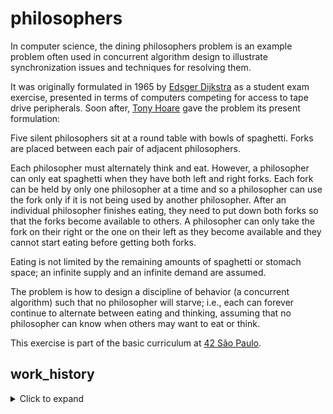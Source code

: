 # philosophers
In computer science, the dining philosophers problem is an example problem often used in concurrent algorithm design to illustrate synchronization issues and techniques for resolving them.

It was originally formulated in 1965 by <a href='https://en.wikipedia.org/wiki/Edsger_W._Dijkstra'>Edsger Dijkstra</a> as a student exam exercise, presented in terms of computers competing for access to tape drive peripherals. Soon after, <a href='https://en.wikipedia.org/wiki/Tony_Hoare'>Tony Hoare</a> gave the problem its present formulation:

Five silent philosophers sit at a round table with bowls of spaghetti. Forks are placed between each pair of adjacent philosophers.

Each philosopher must alternately think and eat. However, a philosopher can only eat spaghetti when they have both left and right forks. Each fork can be held by only one philosopher at a time and so a philosopher can use the fork only if it is not being used by another philosopher. After an individual philosopher finishes eating, they need to put down both forks so that the forks become available to others. A philosopher can only take the fork on their right or the one on their left as they become available and they cannot start eating before getting both forks.

Eating is not limited by the remaining amounts of spaghetti or stomach space; an infinite supply and an infinite demand are assumed.

The problem is how to design a discipline of behavior (a concurrent algorithm) such that no philosopher will starve; i.e., each can forever continue to alternate between eating and thinking, assuming that no philosopher can know when others may want to eat or think.

This exercise is part of the basic curriculum at <a href='https://www.42sp.org.br/'>42 São Paulo</a>.

## work_history

<details>
  <summary>Click to expand </summary>


  **September 11th 2021** - I set up the project structure and Makefile, as well as some standard input error handling. I still have to figure out exactly how I'm going to approach this.
  
  </details>
